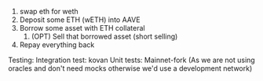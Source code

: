 1. swap eth for weth
2. Deposit some ETH (wETH) into AAVE
3. Borrow some asset with ETH collateral
    1. (OPT) Sell that borrowed asset (short selling)
4. Repay everything back

Testing: 
Integration test: kovan
Unit tests: Mainnet-fork (As we are not using oracles and don't need mocks otherwise we'd use a development network)